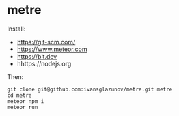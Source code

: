 # metre

Install:

- https://git-scm.com/
- https://www.meteor.com
- https://bit.dev
- hhttps://nodejs.org

Then:

```
git clone git@github.com:ivansglazunov/metre.git metre
cd metre
meteor npm i
meteor run
```